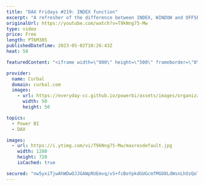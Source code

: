 ```yaml
---
title: "DAX Fridays #219: INDEX function"
excerpt: "A refresher of the difference between INDEX, WINDOW and OFFSET and a deeper dive into INDEX function. Offset functions: https://youtu.be/tSREqpagte4  Window functions: https://youtu.be/2Qa0XEqRzYU  25 days of DAX Fridays challenge: https://curbal.com/25-days-of-dax-fridays-challenge  Join this channel"
originalUrl: https://youtube.com/watch?v=T9kNng75-Mw
type: video
price: Free
length: PT6M38S
publishedDateTime: 2023-05-02T10:26:43Z
heat: 50

featuredContent: "<iframe width=\"800\" height=\"500\" frameborder=\"0\" src=\"https://www.youtube.com/embed/T9kNng75-Mw\" allow=\"accelerometer; autoplay; encrypted-media; gyroscope; picture-in-picture\" allowfullscreen></iframe>"

provider:
  name: Curbal
  domain: curbal.com
  images:
    - url: https://everyday-cc.github.io/powerbi/assets/images/organizations/curbal.com-50x50.jpg
      width: 50
      height: 50

topics:
  - Power BI
  - DAX

images:
  - url: https://i.ytimg.com/vi/T9kNng75-Mw/maxresdefault.jpg
    width: 1280
    height: 720
    isCached: true

secured: "nw5yxiTjwAhWDwOJJGAWpRUEmvq/vS+fcBoYpkdGUGcmfMGO8LdWsnLhOzQoT6RZ54n+KWUHNskb95zgECboiSKvF1jTFqCkoxbCWrm37UEdxa6bry5zOIZ7BGOakNK8D1IThHVdhJ/Dx4UbSIAj9+zpgtdFPBm3ARN19Jr0baKfztIwXV8XO6Py9ibhKnJZZF74VOG8Yw53dtA0pZ4BhRXmRAGNn5PVGawd3mEzn1O2UmvDEmqJ2uZADDcM+5sWRCNY4Y1/sHQeFoyXopJQVA9Y9vW/QUV2wU9IaE2pXZxzj/aJRMTC3peFls20iZ1stPuBpdwttnLGHFGvXHDVWKZm/6EpWdNxiNLWLuImRmJcQW2L7v8ndt0TEn51mc1xoBLdt8pj+6w4i3KgU8jINIDdPoUGkDF9APkJ3tKMeik=;K5ZL2il86avt3oKDV9m3og=="
---
```


